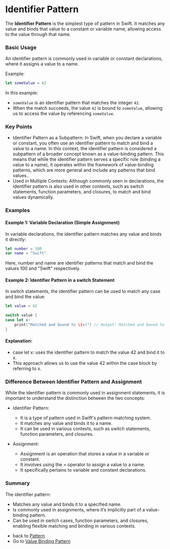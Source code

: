 
# Identifier Pattern

The **Identifier Pattern** is the simplest type of pattern in Swift. It matches any value and binds that value to a constant or variable name, allowing access to the value through that name.

### Basic Usage

An identifier pattern is commonly used in variable or constant declarations, where it assigns a value to a name.

Example:

```swift
let someValue = 42
```
In this example:

 - `someValue` is an identifier pattern that matches the integer `42`.
 - When the match succeeds, the value `42` is bound to `someValue`, allowing us to access the value by referencing `someValue`.
### Key Points
 - Identifier Pattern as a Subpattern: In Swift, when you declare a variable or constant, you often use an identifier pattern to match and bind a value to a name. In this context, the identifier pattern is considered a subpattern of a broader concept known as a value-binding pattern. This means that while the identifier pattern serves a specific role (binding a value to a name), it operates within the framework of value-binding patterns, which are more general and include any patterns that bind values..
 - Used in Multiple Contexts: Although commonly seen in declarations, the identifier pattern is also used in other contexts, such as switch statements, function parameters, and closures, to match and bind values dynamically.
 ### Examples
 #### Example 1: Variable Declaration (Simple Assignment)
In variable declarations, the identifier pattern matches any value and binds it directly:

```swift
let number = 100
var name = "Swift"
```
Here, number and name are identifier patterns that match and bind the values 100 and "Swift" respectively.

#### Example 2: Identifier Pattern in a switch Statement
In switch statements, the identifier pattern can be used to match any case and bind the value:
```swift
let value = 42

switch value {
case let x:
    print("Matched and bound to \(x)") // Output: Matched and bound to 42
}
```

 #### Explanation:

 - case let x: uses the identifier pattern to match the value 42 and bind it to x.
 - This approach allows us to use the value 42 within the case block by referring to x.

### Difference Between Identifier Pattern and Assignment
While the identifier pattern is commonly used in assignment statements, it is important to understand the distinction between the two concepts:

- Identifier Pattern:

  * It is a type of pattern used in Swift's pattern-matching system.
  * It matches any value and binds it to a name.
  * It can be used in various contexts, such as switch statements, function parameters, and closures.

- Assignment:

  * Assignment is an operation that stores a value in a variable or constant.
  * It involves using the = operator to assign a value to a name.
  * It specifically pertains to variable and constant declarations.

 ### Summary
The identifier pattern:

 - Matches any value and binds it to a specified name.
 - Is commonly used in assignments, where it’s implicitly part of a value-binding pattern.
 - Can be used in switch cases, function parameters, and closures, enabling flexible matching and binding in various contexts.

 * back to [Pattern](../README.md)
 * Go to [Value Binding Pattern](../ValueBindingPattern/README.md)
